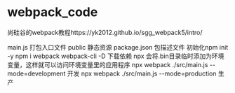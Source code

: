 # webpack_code
尚硅谷的webpack教程https://yk2012.github.io/sgg_webpack5/intro/


main.js 打包入口文件
public 静态资源
package.json 包描述文件 初始化npm init -y
npm i webpack webpack-cli -D 下载依赖
npx 会将.bin目录临时添加为环境变量，这样就可以访问环境变量里的应用程序
npx webpack ./src/main.js --mode=development 开发
npx webpack ./src/main.js --mode=production  生产
